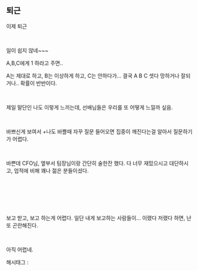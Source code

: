 ## 퇴근

이제 퇴근

​

일이 쉽지 않네~~~

A,B,C에게 1 하라고 주면..

A는 제대로 하고, B는 이상하게 하고, C는 안하다가... 결국 A B C 셋다 망하거나 잘되거나.. 확률이 반반이다.

​

제일 말단인 나도 이렇게 느끼는데, 선배님들은 우리를 또 어떻게 느낄까 싶음.

​

바쁘신게 보여서 +나도 바쁠때 자꾸 질문 들어오면 집중이 깨진다는걸 알아서 질문하기가 어렵다.

​

바쁜데 CFO님, 옆부서 팀장님이랑 간단히 술한잔 했다. 다 너무 재밌으시고 대단하시고, 업적에 비해 꽤나 젊은 분들이셨다.

​

​

​

보고 받고, 보고 하는게 어렵다. 일단 내게 보고하는 사람들이... 이랬다 저랬다 하면, 난 또 곤란해진다.

​

아직 어렵네.

 해시태그 : 